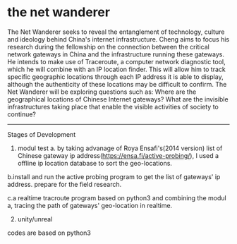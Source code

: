 # the net wanderer
The Net Wanderer seeks to reveal the entanglement of technology, culture and ideology behind China's internet infrastructure. Cheng aims to focus his research during the fellowship on the connection between the critical network gateways in China and the infrastructure running these gateways. He intends to make use of Traceroute, a computer network diagnostic tool, which he will combine with an IP location finder. This will allow him to track specific geographic locations through each IP address it is able to display, although the authenticity of these locations may be difficult to confirm. The Net Wanderer will be exploring questions such as: Where are the geographical locations of Chinese Internet gateways? What are the invisible infrastructures taking place that enable the visible activities of society to continue?


-----
Stages of Development

1. modul test
a. by taking advanage of Roya Ensafi's(2014 version) list of Chinese gateway ip address(https://ensa.fi/active-probing/), I used a offline ip location database to sort the geo-locations.

b.install and run the active probing program to get the list of gateways' ip address. prepare for the field research.

c.a realtime tracroute program based on python3 and combining the modul a, tracing the path of gateways' geo-location in realtime.

2. unity/unreal


codes are based on python3